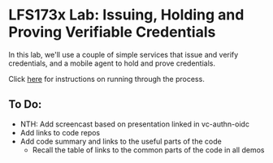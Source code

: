 # LFS173x Lab: Issuing, Holding and Proving Verifiable Credentials

In this lab, we'll use a couple of simple services that issue and verify credentials, and a mobile agent to hold and prove credentials.

<!--- (To start the presentation, click [here](https://youtu.be/He1QHYuYxlw).) -->

Click [here]([#](https://github.com/bcgov/vc-authn-oidc/blob/master/docs/DemoInstructions.md)) for instructions on running through the process.

## To Do:
- NTH: Add screencast based on presentation linked in vc-authn-oidc
- Add links to code repos
- Add code summary and links to the useful parts of the code
  - Recall the table of links to the common parts of the code in all demos